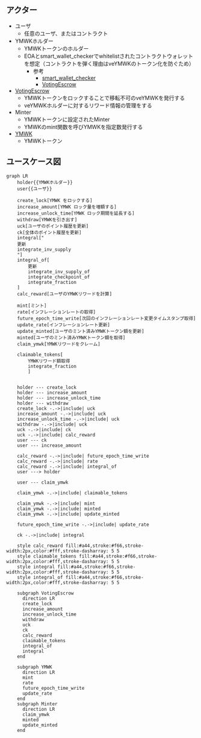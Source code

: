 ## アクター

- ユーザ
  - 任意のユーザ、またはコントラクト
- YMWKホルダー
  - YMWKトークンのホルダー
  - EOAとsmart_wallet_checkerでwhitelistされたコントラクトウォレットを想定（コントラクトを弾く理由はveYMWKのトークン化を防ぐため）
    - 参考
      - [smart_wallet_checker](./index.md#smart_wallet_checker-publicaddress)
      - [VotingEscrow](https://github.com/curvefi/curve-dao-contracts/blob/master/contracts/VotingEscrow.vy#L109)
- [VotingEscrow](./index.md)
  - YMWKトークンをロックすることで移転不可のveYMWKを発行する
  - veYMWKホルダーに対するリワード情報の管理をする
- Minter
  - YMWKトークンに設定されたMinter
  - YMWKのmint関数を呼びYMWKを指定数発行する
- [YMWK](../YamawakeToken/index.md)
  - YMWKトークン

## ユースケース図

```mermaid
graph LR
    holder{{YMWKホルダー}}
    user{{ユーザ}}

    create_lock[YMWK をロックする]
    increase_amount[YMWK ロック量を増額する]
    increase_unlock_time[YMWK ロック期間を延長する]
    withdraw[YMWKを引き出す]
    uck[ユーザのポイント履歴を更新]
    ck[全体のポイント履歴を更新]
    integral["
    更新
    integrate_inv_supply
    "]
    integral_of[
        更新
        integrate_inv_supply_of
        integrate_checkpoint_of
        integrate_fraction
    ]
    calc_reward[ユーザのYMWKリワードを計算]

    mint[ミント]
    rate[インフレーションレートの取得]
    future_epoch_time_write[次回のインフレーションレート変更タイムスタンプ取得]
    update_rate[インフレーションレート更新]
    update_minted[ユーザのミント済みYMWKトークン額を更新]
    minted[ユーザのミント済みYMWKトークン額を取得]
    claim_ymwk[YMWKリワードをクレーム]

    claimable_tokens[
        YMWKリワード額取得
        integrate_fraction
        ]


    holder --- create_lock
    holder --- increase_amount
    holder --- increase_unlock_time
    holder --- withdraw
    create_lock -.->|include| uck
    increase_amount -.->|include| uck
    increase_unlock_time -.->|include| uck
    withdraw -.->|include| uck
    uck -.->|include| ck
    uck -.->|include| calc_reward
    user --- ck
    user --- increase_amount

    calc_reward -.->|include| future_epoch_time_write
    calc_reward -.->|include| rate
    calc_reward -.->|include| integral_of
    user ---> holder

    user --- claim_ymwk

    claim_ymwk -.->|include| claimable_tokens

    claim_ymwk -.->|include| mint
    claim_ymwk -.->|include| minted
    claim_ymwk -.->|include| update_minted

    future_epoch_time_write -.->|include| update_rate

    ck -.->|include| integral

    style calc_reward fill:#a44,stroke:#f66,stroke-width:2px,color:#fff,stroke-dasharray: 5 5
    style claimable_tokens fill:#a44,stroke:#f66,stroke-width:2px,color:#fff,stroke-dasharray: 5 5
    style integral fill:#a44,stroke:#f66,stroke-width:2px,color:#fff,stroke-dasharray: 5 5
    style integral_of fill:#a44,stroke:#f66,stroke-width:2px,color:#fff,stroke-dasharray: 5 5

    subgraph VotingEscrow
      direction LR
      create_lock
      increase_amount
      increase_unlock_time
      withdraw
      uck
      ck
      calc_reward
      claimable_tokens
      integral_of
      integral
    end

    subgraph YMWK
      direction LR
      mint
      rate
      future_epoch_time_write
      update_rate
    end
    subgraph Minter
      direction LR
      claim_ymwk
      minted
      update_minted
    end
```

